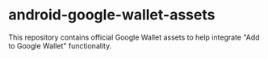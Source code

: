 # android-google-wallet-assets
This repository contains official Google Wallet assets to help integrate "Add to Google Wallet" functionality.
